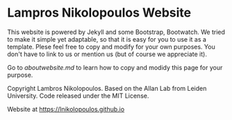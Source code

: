 # Lampros Nikolopoulos Website


This website is powered by Jekyll and some Bootstrap, Bootwatch. We tried to make it simple yet adaptable, so that it is easy for you to use it as a template. Plese feel free to copy and modify for your own purposes.  You don't have to link to us or mention us (but of course we appreciate it).

Go to *aboutwebsite.md*  to learn how to copy and modidy this page for your purpose. 


Copyright Lambros Nikolopoulos. Based on the Allan Lab from Leiden University. Code released under the MIT License.


Website at https://lnikolopoulos.github.io


